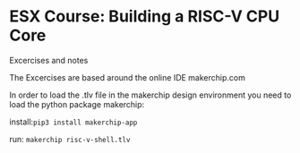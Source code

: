 # ESX Course: Building a RISC-V CPU Core

Excercises and notes

The Excercises are based around the online IDE makerchip.com

In order to load the .tlv file in the makerchip design environment you need to load the python package makerchip:

install:`pip3 install makerchip-app`

run: `makerchip risc-v-shell.tlv`
